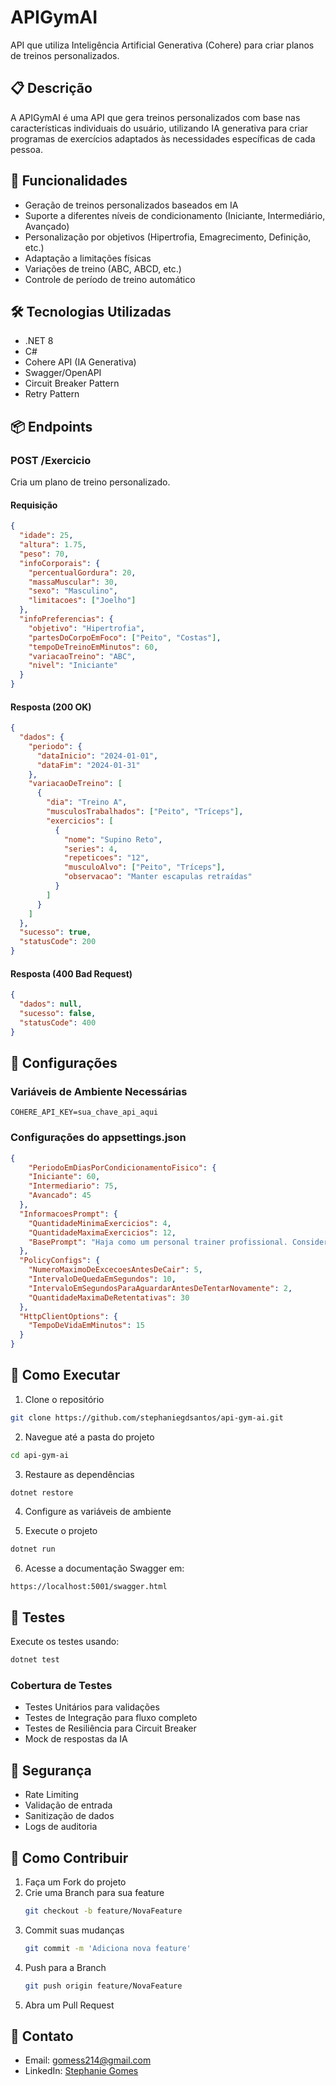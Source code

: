# APIGymAI

API que utiliza Inteligência Artificial Generativa (Cohere) para criar planos de treinos personalizados.

## 📋 Descrição

A APIGymAI é uma API que gera treinos personalizados com base nas características individuais do usuário, utilizando IA generativa para criar programas de exercícios adaptados às necessidades específicas de cada pessoa.

## 🚀 Funcionalidades

- Geração de treinos personalizados baseados em IA
- Suporte a diferentes níveis de condicionamento (Iniciante, Intermediário, Avançado)
- Personalização por objetivos (Hipertrofia, Emagrecimento, Definição, etc.)
- Adaptação a limitações físicas
- Variações de treino (ABC, ABCD, etc.)
- Controle de período de treino automático

## 🛠️ Tecnologias Utilizadas

- .NET 8
- C#
- Cohere API (IA Generativa)
- Swagger/OpenAPI
- Circuit Breaker Pattern
- Retry Pattern

## 📦 Endpoints

### POST /Exercicio

Cria um plano de treino personalizado.

#### Requisição

```json
{
  "idade": 25,
  "altura": 1.75,
  "peso": 70,
  "infoCorporais": {
    "percentualGordura": 20,
    "massaMuscular": 30,
    "sexo": "Masculino",
    "limitacoes": ["Joelho"]
  },
  "infoPreferencias": {
    "objetivo": "Hipertrofia",
    "partesDoCorpoEmFoco": ["Peito", "Costas"],
    "tempoDeTreinoEmMinutos": 60,
    "variacaoTreino": "ABC",
    "nivel": "Iniciante"
  }
}
```

#### Resposta (200 OK)

```json
{
  "dados": {
    "periodo": {
      "dataInicio": "2024-01-01",
      "dataFim": "2024-01-31"
    },
    "variacaoDeTreino": [
      {
        "dia": "Treino A",
        "musculosTrabalhados": ["Peito", "Tríceps"],
        "exercicios": [
          {
            "nome": "Supino Reto",
            "series": 4,
            "repeticoes": "12",
            "musculoAlvo": ["Peito", "Tríceps"],
            "observacao": "Manter escapulas retraídas"
          }
        ]
      }
    ]
  },
  "sucesso": true,
  "statusCode": 200
}
```

#### Resposta (400 Bad Request)

```json
{
  "dados": null,
  "sucesso": false,
  "statusCode": 400
}
```

## 🔧 Configurações

### Variáveis de Ambiente Necessárias

```env
COHERE_API_KEY=sua_chave_api_aqui
```

### Configurações do appsettings.json

```json
{
    "PeriodoEmDiasPorCondicionamentoFisico": {
    "Iniciante": 60,
    "Intermediario": 75,
    "Avancado": 45
  },
  "InformacoesPrompt": {
    "QuantidadeMinimaExercicios": 4,
    "QuantidadeMaximaExercicios": 12,
    "BasePrompt": "Haja como um personal trainer profissional. Considere as seguintes informações do aluno: [informações]. Monte um plano de treino de academia no formato de variação indicado no campo 'variacaoTreino' (ABC, ABCD ou ABCDE). Cada treino deve conter entre [quantidadeMinimaDeExercicios] e [quantidadeMaximaDeExercicios] exercícios, com duração aproximada de 'tempoDeTreino' por dia. Quanto mais treinos, mais isolados e específicos devem ser os grupos musculares por dia.\r\n\r\nPara cada exercício, informe:\r\n\r\n nome do exercício\r\n\r\nnúmero de séries\r\n\r\nnúmero de repetições\r\n\r\nmúsculos alvo (ex: “bíceps braquial”, “peitoral superior”, “glúteo máximo”)\r\n\r\nSua resposta deve ser um JSON válido, no formato exato abaixo. Não adicione comentários, explicações, formatação markdown, nem texto adicional. Apenas o JSON. json {\"variacaoDeTreino\": [{\"dia\": \"TREINO A\",\"musculosTrabalhados\": [\"peitoral\", \"tríceps\"],\"exercicios\": [{\"nome\": \"supino reto com barra\", \"series\": 4, \"repeticoes\": \"10-12\", \"musculoAlvo\": [\"peitoral médio\", \"tríceps medial\" ]} // demais exercícios ]}// TREINO B, C, etc.]}"
  },
  "PolicyConfigs": {
    "NumeroMaximoDeExcecoesAntesDeCair": 5,
    "IntervaloDeQuedaEmSegundos": 10,
    "IntervaloEmSegundosParaAguardarAntesDeTentarNovamente": 2,
    "QuantidadeMaximaDeRetentativas": 30
  },
  "HttpClientOptions": {
    "TempoDeVidaEmMinutos": 15
  }
}
```

## 🚀 Como Executar

1. Clone o repositório
```bash
git clone https://github.com/stephaniegdsantos/api-gym-ai.git
```

2. Navegue até a pasta do projeto
```bash
cd api-gym-ai
```

3. Restaure as dependências
```bash
dotnet restore
```

4. Configure as variáveis de ambiente

5. Execute o projeto
```bash
dotnet run
```

6. Acesse a documentação Swagger em:
```
https://localhost:5001/swagger.html
```

## 🧪 Testes

Execute os testes usando:
```bash
dotnet test
```

### Cobertura de Testes

- Testes Unitários para validações
- Testes de Integração para fluxo completo
- Testes de Resiliência para Circuit Breaker
- Mock de respostas da IA

## 🔐 Segurança

- Rate Limiting
- Validação de entrada
- Sanitização de dados
- Logs de auditoria

## 🤝 Como Contribuir

1. Faça um Fork do projeto
2. Crie uma Branch para sua feature
   ```bash
   git checkout -b feature/NovaFeature
   ```
3. Commit suas mudanças
   ```bash
   git commit -m 'Adiciona nova feature'
   ```
4. Push para a Branch
   ```bash
   git push origin feature/NovaFeature
   ```
5. Abra um Pull Request

## 📧 Contato

- Email: gomess214@gmail.com
- LinkedIn: [Stephanie Gomes](https://www.linkedin.com/in/stephanie-gomes-842a192a7/)